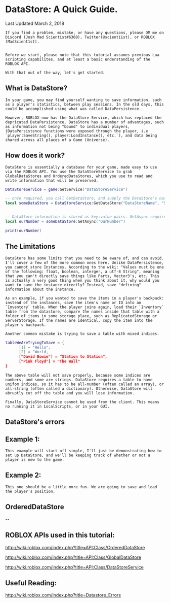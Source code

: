 # DataStore: A Quick Guide.

Last Updated March 2, 2018

    If you find a problem, mistake, or have any questions, please DM me on Discord (Josh Mad Scientist#6360), Twitter(@scientiist), or ROBLOX (MadScient1st).


    Before we start, please note that this tutorial assumes previous Lua scripting capabilites, and at least a basic understanding of the ROBLOX API.

    With that out of the way, let's get started.

## What is DataStore?

    In your game, you may find yourself wanting to save information, such as a player's statistics, between play sessions. In the old days, this could be accomplished using what was called DataPersistence. 

    However, ROBLOX now has the DataStore Service, which has replaced the depricated DataPersistence. DataStore has a number of advantages, such as information not being "bound" to individual players, (DataPersistence functions were exposed through the player, i.e `player:SaveString(), player:LoadInstance(), etc.`), and data being shared across all places of a Game (Universe).

## How does it work?

    DataStore is essentially a database for your game, made easy to use via the ROBLOX API. You use the DataStoreService to grab GlobalDataStores and OrderedDataStores, which you use to read and write information that will be preserved. 

```lua
DataStoreService = game:GetService("DataStoreService")

-- once required, you call GetDataStore, and supply the DataStore's name, as well as the scope as arguments.
local someDataStore = DataStoreService:GetDataStore("DataStoreName", "ScopeOfThisDataStore")


-- DataStore information is stored as key:value pairs. GetAsync requires the key string, and will return the value. If this is not already set, it will return nil.
local ourNumber = someDataStore:GetAsync("OurNumber")

print(ourNumber)
```

## The Limitations

    DataStore has some limits that you need to be aware of, and can avoid. I'll cover a few of the more common ones here. Unlike DataPersistence, you cannot store Instances. According to the wiki: "Values must be one of the following: float, boolean, interger, a utf-8 String", meaning that you can't directly save things like Parts, Vector3's, etc. This is actually a very good thing when you think about it, why would you want to save the instance directly? Instead, save "defining" information about the instance. 

    As an example, if you wanted to save the items in a player's backpack: instead of the instances, save the item's name or ID into an `Inventory` table. When the player joins again, load their `Inventory` table from the datastore, compare the names inside that table with a folder of items in some storage place, such as ReplicatedStorage or ServerStorage. If the names are identical, copy the item into the player's backpack.

    Another common mistake is trying to save a table with mixed indices.

```lua
tableWeAreTryingToSave = {
      [1] = "Hello",
      [2] = "World,
      ["David Bowie"] = "Station to Station",
      ["Pink Floyd"] = "The Wall"
}
```

    The above table will not save properly, because some indices are numbers, and some are strings. DataStore requires a table to have unifom indices, so it has to be all-number (often called an array), or all-string (often called a dictionary). Otherwise, DataStore will abruptly cut off the table and you will lose information.
    
    Finally, DataStoreService cannot be used from the client. This means no running it in LocalScripts, or in your GUI.

## DataStore's errors


## Example 1:

    This example will start off simple, I'll just be demonstrating how to set up DataStore, and we'll be keeping track of whether or not a player is new to the game.


## Example 2: 
    This one should be a little more fun. We are going to save and load the player's position.


## OrderedDataStore


--
## ROBLOX APIs used in this tutorial:

http://wiki.roblox.com/index.php?title=API:Class/OrderedDataStore

http://wiki.roblox.com/index.php?title=API:Class/GlobalDataStore

http://wiki.roblox.com/index.php?title=API:Class/DataStoreService


## Useful Reading:

http://wiki.roblox.com/index.php?title=Datastore_Errors

